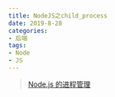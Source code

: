 ```yaml
---
title: NodeJS之child_process
date: 2019-8-28
categories: 
- 后端
tags: 
- Node
- JS
---
```


> [Node.js 的进程管理](https://blog.shenfq.com/2018/node-js-%E7%9A%84%E8%BF%9B%E7%A8%8B%E7%AE%A1%E7%90%86/)
